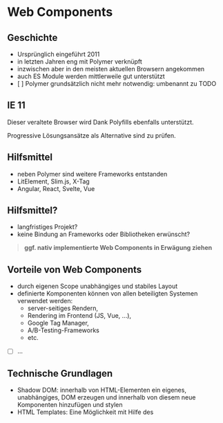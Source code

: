 # Web Components

## Geschichte

- Ursprünglich eingeführt 2011
- in letzten Jahren eng mit Polymer verknüpft
- inzwischen aber in den meisten aktuellen Browsern angekommen
- auch ES Module werden mittlerweile gut unterstützt
- [ ] Polymer grundsätzlich nicht mehr notwendig: umbenannt zu TODO

## IE 11

Dieser veraltete Browser wird Dank Polyfills ebenfalls unterstützt.

Progressive Lösungsansätze als Alternative sind zu prüfen.

## Hilfsmittel

- neben Polymer sind weitere Frameworks entstanden
- LitElement, Slim.js, X-Tag
- Angular, React, Svelte, Vue

## Hilfsmittel?

- langfristiges Projekt?
- keine Bindung an Frameworks oder Bibliotheken erwünscht?

> **ggf. nativ implementierte Web Components in Erwägung ziehen**


## Vorteile von Web Components

- durch eigenen Scope unabhängiges und stabiles Layout
- definierte Komponenten können von allen beteiligten Systemen verwendet werden: 
  - server-seitiges Rendern,
  - Rendering im Frontend (JS, Vue, ...),
  - Google Tag Manager,
  - A/B-Testing-Frameworks
  - etc. 
- [ ] ...

## Technische Grundlagen

- Shadow DOM: innerhalb von HTML-Elementen ein eigenes, unabhängiges, DOM erzeugen und innerhalb von diesem neue Komponenten hinzufügen und stylen
- HTML Templates: Eine Möglichkeit mit Hilfe des <template> Elements HTML Vorlagen im Dokument zu hinterlegen. Diese können dann mit Hilfe von JavaScript manipuliert werden
- Custom Elements: API um eigene HTML Elemente zu schreiben

## Integration

```
<foo-component title="bar">
    <button>Click me</button>
</foo-component>
```

## Entwicklung

```
const fooTemplate = `
    <style>
        :host { }
        slot { }
        .foo { }
    </style>
    <div class="foo">
        Foo
    </div>
    <slot></slot>
`;

FooComponent extends HTMLElement {

    constructor() {
        super();

        const template = document.createElement("template");
        template.innerHTML = fooTemplate;

        if (!this.shadowRoot) {
            this.attachShadow({ mode: "open" });
            this.shadowRoot.appendChild(template.content.cloneNode(true));
        }

        this.wrapper = this.$(".foo");
    }

    $(selector) {
        return this.shadowRoot && this.shadowRoot.querySelector(selector);
    }

    connectedCallback() {
        // if element added to DOM
        this.render();
    }

    disconnectedCallback() {
        // if element removed from DOM
    }

    adoptedCallback() {
        // if element moved inside of DOM
    }

    static get observedAttributes() {
        // list of attributes to be watched
        return ["title"];
    }

    attributeChangedCallback(name, oldVal, newVal) {
        // if some attribute has changed
    }

    render() {
        this.wrapper.textContent = this.getAttribute("title");
    }
}

window.customElements.define("foo-component", FooComponent);
```



## Design Systeme

Web Components sind mit Design Systemen gut vereinbar.
Können z.B. mit Storybook oder Fractal leicht entwickelt (Workbench) und dokumentiert (Shop) werden:

- Wie erfolgt Integration?
- Welche Attribute vorhanden?
- Welche Slots?
- Welche Event-Listener zur Kommunikation nach außen?

> Verwendung mit einem Design System daher ist empfehlenswert, insbesondere bei Projekten mit Microfrontend-Architektur.


